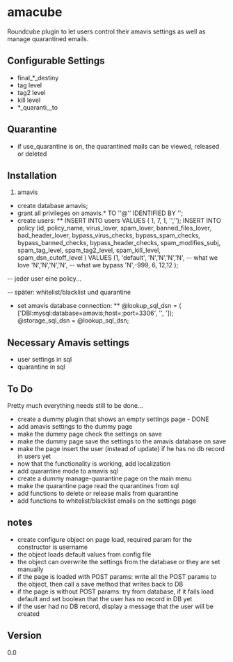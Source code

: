 amacube
=======

Roundcube plugin to let users control their amavis settings as well as manage quarantined emails.

## Configurable Settings
* final_*_destiny
* tag level
* tag2 level
* kill level
* *_quaranti__to

## Quarantine
* if use_quarantine is on, the quarantined mails can be viewed, released or deleted

## Installation
1. amavis
* create database amavis;
* grant all privileges on amavis.*  TO '<AMAVIS-USER>'@'<AMAVIS-HOST>' IDENTIFIED BY '<AMAVIS-PASSWORD>';
* create users:
**  INSERT INTO users VALUES ( 1, 7, 1, '<EMAIL>','<NAME>');
INSERT INTO policy (id, policy_name,
    virus_lover, spam_lover, banned_files_lover, bad_header_lover,
    bypass_virus_checks, bypass_spam_checks, bypass_banned_checks, bypass_header_checks, 
    spam_modifies_subj, spam_tag_level, spam_tag2_level, spam_kill_level, spam_dsn_cutoff_level
    ) 
    VALUES
    (1, 'default',
    'N','N','N','N', -- what we love
    'N','N','N','N', -- what we bypass
    'N',-999, 6, 12,12
    );

-- jeder user eine policy...

-- später: whitelist/blacklist und quarantine

* set amavis database connection:
** @lookup_sql_dsn = ( ['DBI:mysql:database=amavis;host=<MYSQL-HOST>;port=3306', '<AMAVIS-USER>', '<AMAVIS-PASSWORD>]);
   @storage_sql_dsn = @lookup_sql_dsn;



## Necessary Amavis settings
* user settings in sql
* quarantine in sql

## To Do
Pretty much everything needs still to be done...
* create a dummy plugin that shows an empty settings page - DONE
* add amavis settings to the dummy page
* make the dummy page check the settings on save
* make the dummy page save the settings to the amavis database on save
* make the page insert the user (instead of update) if he has no db record in users yet
* now that the functionality is working, add localization
* add quarantine mode to amavis sql
* create a dummy manage-quarantine page on the main menu
* make the quarantine page read the quarantines from sql
* add functions to delete or release mails from quarantine
* add functions to whitelist/blacklist emails on the settings page

## notes
* create configure object on page load, required param for the constructor is username
* the object loads default values from config file
* the object can overwrite the settings from the database or they are set manually
* if the page is loaded with POST params: write all the POST params to the object, then call a save method that writes back to DB
* if the page is without POST params: try from database, if it fails load default and set boolean that the user has no record in DB yet
* if the user had no DB record, display a message that the user will be created 

## Version

0.0

